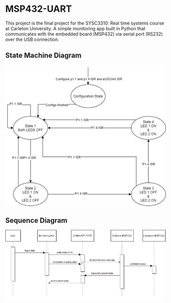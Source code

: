 # MSP432-UART
This project is the final project for the SYSC3310: Real time systems course at Carleton University.
A simple monitoring app built in Python that communicates with the embedded board (MSP432) via serial port (RS232) over the USB connection.

## State Machine Diagram
![](Resources/SYSC3310_Final_Project_State_Machine.png)

## Sequence Diagram
![](Resources/Sequence_FinalProject.png)

